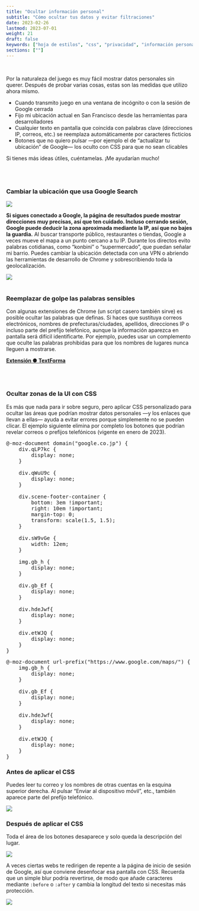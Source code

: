```yaml
---
title: "Ocultar información personal"
subtitle: "Cómo ocultar tus datos y evitar filtraciones"
date: 2023-02-26
lastmod: 2023-07-01
weight: 21
draft: false
keywords: ["hoja de estilos", "css", "privacidad", "información personal"]
sections: [""]
---
```


<br />

Por la naturaleza del juego es muy fácil mostrar datos personales sin querer. Después de probar varias cosas, estas son las medidas que utilizo ahora mismo.


- Cuando transmito juego en una ventana de incógnito o con la sesión de Google cerrada
- Fijo mi ubicación actual en San Francisco desde las herramientas para desarrolladores
- Cualquier texto en pantalla que coincida con palabras clave (direcciones IP, correos, etc.) se reemplaza automáticamente por caracteres ficticios
- Botones que no quiero pulsar —por ejemplo el de “actualizar tu ubicación” de Google— los oculto con CSS para que no sean clicables

Si tienes más ideas útiles, cuéntamelas. ¡Me ayudarían mucho!

<br />
<br />
<h3 class="no-blur">Cambiar la ubicación que usa Google Search</h3>
<img src="/web/privacy/2023-03-21-16-59-28.png" />

<span style="font-weight: bold;">Si sigues conectado a Google, la página de resultados puede mostrar direcciones muy precisas, así que ten cuidado. Incluso cerrando sesión, Google puede deducir la zona aproximada mediante la IP, así que no bajes la guardia.</span>
Al buscar transporte público, restaurantes o tiendas, Google a veces mueve el mapa a un punto cercano a tu IP. Durante los directos evito palabras cotidianas, como “konbini” o “supermercado”, que puedan señalar mi barrio.
Puedes cambiar la ubicación detectada con una VPN o abriendo las herramientas de desarrollo de Chrome y sobrescribiendo toda la geolocalización.

<img src="/web/privacy/2023-03-21-17-01-06.png" />

<br />
<br />

<h3 class="no-blur">Reemplazar de golpe las palabras sensibles</h3>

Con algunas extensiones de Chrome (un script casero también sirve) es posible ocultar las palabras que definas. Si haces que sustituya correos electrónicos, nombres de prefecturas/ciudades, apellidos, direcciones IP o incluso parte del prefijo telefónico, aunque la información aparezca en pantalla será difícil identificarte.
Por ejemplo, puedes usar un complemento que oculte las palabras prohibidas para que los nombres de lugares nunca lleguen a mostrarse.

<b>[Extensión ● TextForma](https://chrome.google.com/webstore/detail/textforma/nmoicgikomkhfcfimpldahmfabckjiie?hl=ja)</b>

<br />
<br />

<h3 class="no-blur">Ocultar zonas de la UI con CSS</h3>

Es más que nada para ir sobre seguro, pero aplicar CSS personalizado para ocultar las áreas que podrían mostrar datos personales —y los enlaces que llevan a ellas— ayuda a evitar errores porque simplemente no se pueden clicar. El ejemplo siguiente elimina por completo los botones que podrían revelar correos o prefijos telefónicos (vigente en enero de 2023).

<pre>
@-moz-document domain("google.co.jp") {
    div.qLP7kc {
        display: none;
    }
    
    div.qWuU9c {
        display: none;
    }
    
    div.scene-footer-container {
        bottom: 3em !important;
        right: 10em !important;
        margin-top: 0;
        transform: scale(1.5, 1.5);
    }
    
    div.sW9vGe {
        width: 12em;
    }
    
    img.gb_h {
        display: none;
    }
    
    div.gb_Ef {
        display: none;
    }
    
    div.hdeJwf{
        display: none;
    }
    
    div.etWJQ {
        display: none;
    }
}
</pre>

<pre>
@-moz-document url-prefix("https://www.google.com/maps/") {
    img.gb_h {
        display: none;
    }
    
    div.gb_Ef {
        display: none;
    }
    
    div.hdeJwf{
        display: none;
    }
    
    div.etWJQ {
        display: none;
    }
}
</pre>


<h3 class="no-blur">Antes de aplicar el CSS</h3>

Puedes leer tu correo y los nombres de otras cuentas en la esquina superior derecha.
Al pulsar “Enviar al dispositivo móvil”, etc., también aparece parte del prefijo telefónico.

![](/web/privacy/2023-03-02-12-19-13.png)

<h3 class="no-blur">Después de aplicar el CSS</h3>

Toda el área de los botones desaparece y solo queda la descripción del lugar.

![](/web/privacy/2023-03-02-12-16-43.png)

A veces ciertas webs te redirigen de repente a la página de inicio de sesión de Google, así que conviene desenfocar esa pantalla con CSS. Recuerda que un simple blur podría revertirse, de modo que añade caracteres mediante `:before` o `:after` y cambia la longitud del texto si necesitas más protección.

![](/web/privacy/2023-04-02-16-24-50.png)
